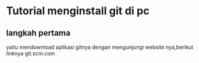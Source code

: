 # Tutorial menginstall git di pc

## langkah pertama
yaitu mendownload aplikasi gitnya dengan mengunjungi website nya,berikut linknya git.scm.com
